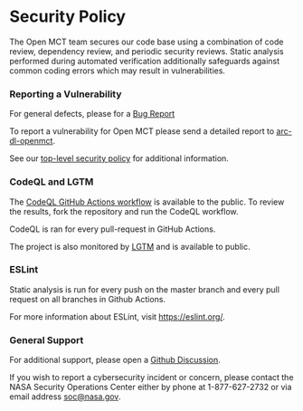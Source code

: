 # Security Policy

The Open MCT team secures our code base using a combination of code review, dependency review, and periodic security reviews. Static analysis performed during automated verification additionally safeguards against common coding errors which may result in vulnerabilities.

### Reporting a Vulnerability

For general defects, please for a [Bug Report](https://github.com/nasa/openmct/issues/new/choose)

To report a vulnerability for Open MCT please send a detailed report to [arc-dl-openmct](mailto:arc-dl-openmct@mail.nasa.gov). 

See our [top-level security policy](https://github.com/nasa/openmct/security/policy) for additional information.

### CodeQL and LGTM

The [CodeQL GitHub Actions workflow](https://github.com/nasa/openmct/blob/master/.github/workflows/codeql-analysis.yml) is available to the public. To review the results, fork the repository and run the CodeQL workflow. 

CodeQL is ran for every pull-request in GitHub Actions.

The project is also monitored by [LGTM](https://lgtm.com/projects/g/nasa/openmct/) and is available to public.

### ESLint

Static analysis is run for every push on the master branch and every pull request on all branches in Github Actions. 

For more information about ESLint, visit https://eslint.org/.

### General Support

For additional support, please open a [Github Discussion](https://github.com/nasa/openmct/discussions). 

If you wish to report a cybersecurity incident or concern, please contact the NASA Security Operations Center either by phone at 1-877-627-2732 or via email address soc@nasa.gov.
